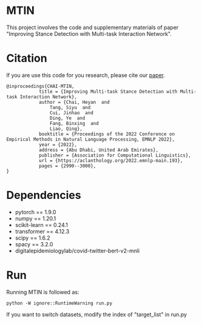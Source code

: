 # MTIN
This project involves the code and supplementary materials of paper "Improving Stance Detection with Multi-task Interaction Network".

# Citation
If you are use this code for you research, please cite our [paper](https://aclanthology.org/2022.emnlp-main.193).

    @inproceedings{CHAI-MTIN,
                title = {Improving Multi-task Stance Detection with Multi-task Interaction Network},
                author = {Chai, Heyan  and
                    Tang, Siyu  and
                    Cui, Jinhao  and
                    Ding, Ye  and
                    Fang, Binxing  and
                    Liao, Qing},
                booktitle = {Proceedings of the 2022 Conference on Empirical Methods in Natural Language Processing, EMNLP 2022},
                year = {2022},
                address = {Abu Dhabi, United Arab Emirates},
                publisher = {Association for Computational Linguistics},
                url = {https://aclanthology.org/2022.emnlp-main.193},
                pages = {2990--3000},
    }

# Dependencies
* pytorch == 1.9.0
* numpy == 1.20.1
* scikit-learn == 0.24.1
* transformer == 4.12.3
* scipy == 1.6.2
* spacy == 3.2.0
* digitalepidemiologylab/covid-twitter-bert-v2-mnli


# Run
Running MTIN is followed as:

    python -W ignore::RuntimeWarning run.py

If you want to switch datasets, modify the index of "target_list" in run.py
